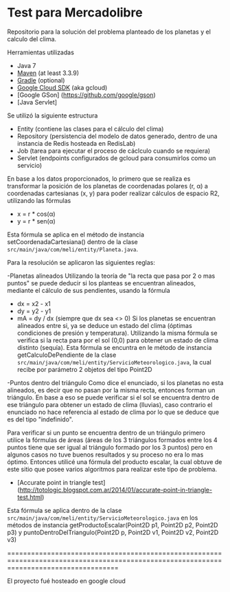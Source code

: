 Test para Mercadolibre
============================

Repositorio para la solución del problema planteado de los planetas y el calculo del clima.

Herramientas utilizadas

* Java 7
* [Maven](https://maven.apache.org/download.cgi) (at least 3.3.9)
* [Gradle](https://gradle.org/gradle-download/) (optional)
* [Google Cloud SDK](https://cloud.google.com/sdk/) (aka gcloud)
* [Google GSon] (https://github.com/google/gson)
* [Java Servlet]

Se utilizó la siguiente estructura
* Entity (contiene las clases para el cálculo del clima)
* Repository (persistencia del modelo de datos generado, dentro de una instancia de Redis hosteada en RedisLab)
* Job (tarea para ejecutar el proceso de cáclculo cuando se requiera)
* Servlet (endpoints configurados de gcloud para consumirlos como un servicio)

En base a los datos proporcionados, lo primero que se realiza es transformar la posición de los planetas de coordenadas polares (r, &alpha;) a coordenadas cartesianas (x, y) para poder realizar cálculos de espacio R2, utilizando las fórmulas
* x = r * cos(&alpha;)
* y = r * sen(&alpha;)

Esta fórmula se aplica en el método de instancia setCoordenadaCartesiana() dentro de la clase `src/main/java/com/meli/entity/Planeta.java`.

Para la resolución se aplicaron las siguientes reglas: 

-Planetas alineados
Utilizando la teoría de "la recta que pasa por 2 o mas puntos" se puede deducir si los planteas se encuentran alineados, mediante el cálculo de sus pendientes, usando la fórmula
* dx = x2 - x1
* dy = y2 - y1
* mA = dy / dx (siempre que dx sea <> 0)
Si los planetas se encuentran alineados entre si, ya se deduce un estado del clima (óptimas condiciones de presión y temperatura). Utilizando la misma fórmula se verifica si la recta para por el sol (0,0) para obtener un estado de clima distinto (sequía).
Esta fórmula se encuntra en le método de instancia getCalculoDePendiente de la clase `src/main/java/com/meli/entity/ServicioMeteorologico.java`, la cual recibe por parámetro 2 objetos del tipo Point2D

-Puntos dentro del triángulo 
Como dice el enunciado, si los planetas no esta alineados, es decir que no pasan por la misma recta, entonces forman un triángulo. En base a eso se puede verificar si el sol se encuentra dentro de ese triángulo para obtener un estado de clima (lluvias), caso contrario el enunciado no hace referencia al estado de clima por lo que se deduce que es del tipo "indefinido".

Para verificar si un punto se encuentra dentro de un triángulo primero utilice la fórmulas de áreas (áreas de los 3 triángulos formados entre los 4 puntos tiene que ser igual al triángulo formado por los 3 puntos) pero en algunos casos no tuve buenos resultados y su proceso no era lo mas óptimo.
Entonces utilicé una fórmula del producto escalar, la cual obtuve de este sitio que posee varios algoritmos para realizar este tipo de problema.

* [Accurate point in triangle test] (http://totologic.blogspot.com.ar/2014/01/accurate-point-in-triangle-test.html)

Esta fórmula se aplica dentro de la clase `src/main/java/com/meli/entity/ServicioMeteorologico.java` en los métodos de instancia getProductoEscalar(Point2D p1, Point2D p2, Point2D p3) y puntoDentroDelTriangulo(Point2D p, Point2D v1, Point2D v2, Point2D v3)

========================================================================================================================================

El proyecto fué hosteado en google cloud 
